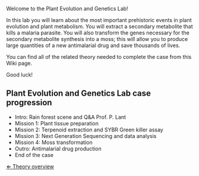 Welcome to the Plant Evolution and Genetics Lab!

In this lab you will learn about the most important prehistoric events
in plant evolution and plant metabolism. You will extract a secondary
metabolite that kills a malaria parasite. You will also transform the
genes necessary for the secondary metabolite synthesis into a moss; this
will allow you to produce large quantities of a new antimalarial drug
and save thousands of lives.

You can find all of the related theory needed to complete the case from
this Wiki page.

Good luck!

Plant Evolution and Genetics Lab case progression
-------------------------------------------------

-   Intro: Rain forest scene and Q&A Prof. P. Lant
-   Mission 1: Plant tissue preparation
-   Mission 2: Terpenoid extraction and SYBR Green killer assay
-   Mission 3: Next Generation Sequencing and data analysis
-   Mission 4: Moss transformation
-   Outro: Antimalarial drug production
-   End of the case

[⇐ Theory overview](PlantLab "wikilink")


